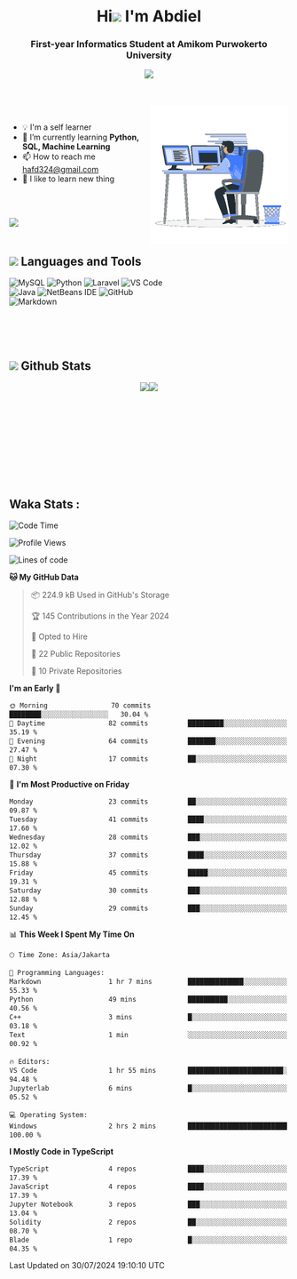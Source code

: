 
<h1 align="center"><b>Hi<img src="https://media.giphy.com/media/hvRJCLFzcasrR4ia7z/giphy.gif" width="35"> I'm Abdiel </b></h1>

<h3 align="center"> First-year Informatics Student at Amikom Purwokerto University </h3>

<div align='center'>
	
![](https://komarev.com/ghpvc/?username=dlzcods&style=for-the-badge)
	
</div>
<br>

<picture> <img align="right" src="https://github.com/0xAbdulKhalid/0xAbdulKhalid/raw/main/assets/mdImages/Right_Side.gif" width = 250px></picture>

<br>

- 💡 I'm a self learner
- 🌱 I’m currently learning **Python, SQL, Machine Learning**
- 📫 How to reach me [hafd324@gmail.com](mailto:hafd324d@gmail.com)
- 📃 I like to learn new thing

<br><br>

<img src="https://user-images.githubusercontent.com/73097560/115834477-dbab4500-a447-11eb-908a-139a6edaec5c.gif"><br><br>

## <img src="https://media2.giphy.com/media/QssGEmpkyEOhBCb7e1/giphy.gif?cid=ecf05e47a0n3gi1bfqntqmob8g9aid1oyj2wr3ds3mg700bl&rid=giphy.gif" width ="25"><b> Languages and Tools</b>

![MySQL](https://img.shields.io/badge/MySQL-FFFFFF?style=for-the-badge&logo=mysql&logoColor=blue)
![Python](https://img.shields.io/badge/Python%20-FFFFFF.svg?style=for-the-badge&logo=python&logoColor=blue)
![Laravel](https://img.shields.io/badge/laravel-FFFFFF.svg?style=for-the-badge&logo=laravel&logoColor=blue)
![VS Code](https://img.shields.io/badge/VS%20Code-FFFFFF.svg?style=for-the-badge&logo=visual-studio-code&logoColor=blue)
<br>
![Java](https://img.shields.io/badge/Java-FFFFFF?style=for-the-badge&logo=openjdk&logoColor=blue)
![NetBeans IDE](https://img.shields.io/badge/NetBeans%20IDE-FFFFFF.svg?style=for-the-badge&logo=apache-netbeans-ide&logoColor=blue)
![GitHub](https://img.shields.io/badge/github-FFFFFF.svg?style=for-the-badge&logo=github&logoColor=blue)
<br>
![Markdown](https://img.shields.io/badge/markdown-FFFFFF.svg?style=for-the-badge&logo=markdown&logoColor=blue)

<br>
<br>
<br>


## <img src="https://media.giphy.com/media/iY8CRBdQXODJSCERIr/giphy.gif" width="35"><b> Github Stats </b>

<div  style="display: flex; flex-wrap: wrap; justify-content: center;">
   <img height="160em" src="https://github-readme-stats.vercel.app/api?username=dlzcods&show_icons=true&theme=default" />
   <img height="160em" src="https://github-readme-stats.vercel.app/api/top-langs/?username=dlzcods&layout=compact" />
</div>



<br>

## Waka Stats :

<!--START_SECTION:waka-->
![Code Time](http://img.shields.io/badge/Code%20Time-172%20hrs%2058%20mins-blue)

![Profile Views](http://img.shields.io/badge/Profile%20Views-9-blue)

![Lines of code](https://img.shields.io/badge/From%20Hello%20World%20I%27ve%20Written-939.0%20thousand%20lines%20of%20code-blue)

**🐱 My GitHub Data** 

> 📦 224.9 kB Used in GitHub's Storage 
 > 
> 🏆 145 Contributions in the Year 2024
 > 
> 💼 Opted to Hire
 > 
> 📜 22 Public Repositories 
 > 
> 🔑 10 Private Repositories 
 > 
**I'm an Early 🐤** 

```text
🌞 Morning                70 commits          ████████░░░░░░░░░░░░░░░░░   30.04 % 
🌆 Daytime                82 commits          █████████░░░░░░░░░░░░░░░░   35.19 % 
🌃 Evening                64 commits          ███████░░░░░░░░░░░░░░░░░░   27.47 % 
🌙 Night                  17 commits          ██░░░░░░░░░░░░░░░░░░░░░░░   07.30 % 
```
📅 **I'm Most Productive on Friday** 

```text
Monday                   23 commits          ██░░░░░░░░░░░░░░░░░░░░░░░   09.87 % 
Tuesday                  41 commits          ████░░░░░░░░░░░░░░░░░░░░░   17.60 % 
Wednesday                28 commits          ███░░░░░░░░░░░░░░░░░░░░░░   12.02 % 
Thursday                 37 commits          ████░░░░░░░░░░░░░░░░░░░░░   15.88 % 
Friday                   45 commits          █████░░░░░░░░░░░░░░░░░░░░   19.31 % 
Saturday                 30 commits          ███░░░░░░░░░░░░░░░░░░░░░░   12.88 % 
Sunday                   29 commits          ███░░░░░░░░░░░░░░░░░░░░░░   12.45 % 
```


📊 **This Week I Spent My Time On** 

```text
🕑︎ Time Zone: Asia/Jakarta

💬 Programming Languages: 
Markdown                 1 hr 7 mins         ██████████████░░░░░░░░░░░   55.33 % 
Python                   49 mins             ██████████░░░░░░░░░░░░░░░   40.56 % 
C++                      3 mins              █░░░░░░░░░░░░░░░░░░░░░░░░   03.18 % 
Text                     1 min               ░░░░░░░░░░░░░░░░░░░░░░░░░   00.92 % 

🔥 Editors: 
VS Code                  1 hr 55 mins        ████████████████████████░   94.48 % 
Jupyterlab               6 mins              █░░░░░░░░░░░░░░░░░░░░░░░░   05.52 % 

💻 Operating System: 
Windows                  2 hrs 2 mins        █████████████████████████   100.00 % 
```

**I Mostly Code in TypeScript** 

```text
TypeScript               4 repos             ████░░░░░░░░░░░░░░░░░░░░░   17.39 % 
JavaScript               4 repos             ████░░░░░░░░░░░░░░░░░░░░░   17.39 % 
Jupyter Notebook         3 repos             ███░░░░░░░░░░░░░░░░░░░░░░   13.04 % 
Solidity                 2 repos             ██░░░░░░░░░░░░░░░░░░░░░░░   08.70 % 
Blade                    1 repo              █░░░░░░░░░░░░░░░░░░░░░░░░   04.35 % 
```




 Last Updated on 30/07/2024 19:10:10 UTC
<!--END_SECTION:waka-->

<br>
<br>
